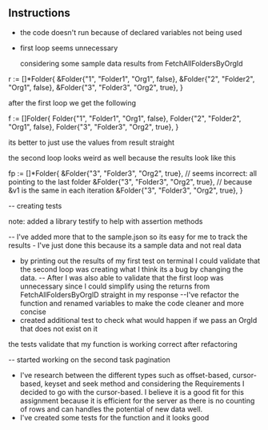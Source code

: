 ## Instructions

- the code doesn't run because of declared variables not being used
- first loop seems unnecessary

  considering some sample data results from FetchAllFoldersByOrgId

r := []\*Folder{
&Folder{"1", "Folder1", "Org1", false},
&Folder{"2", "Folder2", "Org1", false},
&Folder{"3", "Folder3", "Org2", true},
}

after the first loop we get the following

f := []Folder{
Folder{"1", "Folder1", "Org1", false},
Folder{"2", "Folder2", "Org1", false},
Folder{"3", "Folder3", "Org2", true},
}

its better to just use the values from result straight

the second loop looks weird as well because the results look like this

fp := []\*Folder{
&Folder{"3", "Folder3", "Org2", true}, // seems incorrect: all pointing to the last folder
&Folder{"3", "Folder3", "Org2", true}, // because &v1 is the same in each iteration
&Folder{"3", "Folder3", "Org2", true},
}

-- creating tests

note: added a library testify to help with assertion methods

-- I've added more that to the sample.json so its easy for me to track the results - I've just done this because its a sample data and not real data

- by printing out the results of my first test on terminal I could validate that the second loop was creating what I think its a bug by changing the data.
  -- After I was also able to validate that the first loop was unnecessary since I could simplify using the returns from FetchAllFoldersByOrgID straight in my response
  --I've refactor the function and renamed variables to make the code cleaner and more concise
- created additional test to check what would happen if we pass an OrgId that does not exist on it

the tests validate that my function is working correct after refactoring

-- started working on the second task pagination

- I've research between the different types such as offset-based, cursor-based, keyset and seek method and considering the Requirements I decided to go with the cursor-based.
  I believe it is a good fit for this assignment because it is efficient for the server as there is no counting of rows and can handles the potential of new data well.
- I've created some tests for the function and it looks good
